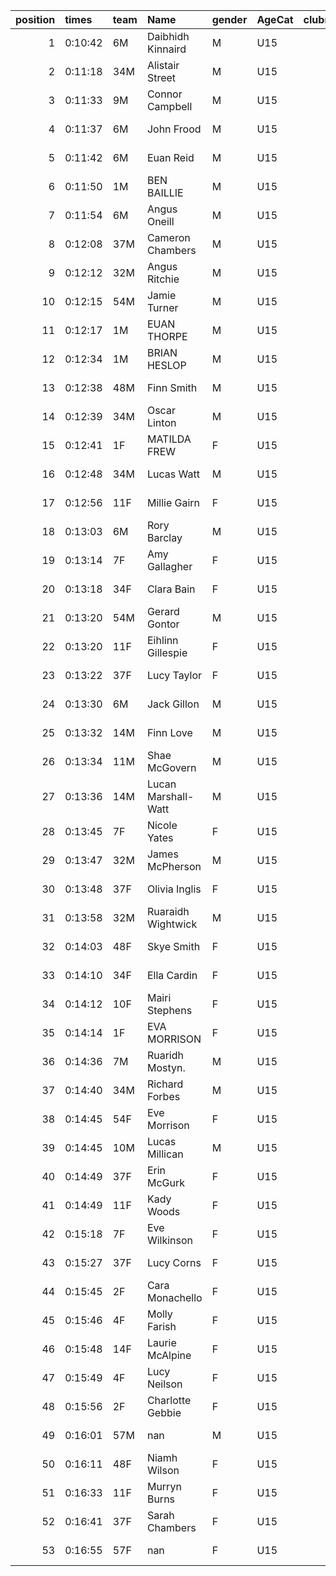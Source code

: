 |   position | times   | team   | Name                | gender   | AgeCat   |   clubnumber | Club name            | Website                               |
|-----------:|:--------|:-------|:--------------------|:---------|:---------|-------------:|:---------------------|:--------------------------------------|
|          1 | 0:10:42 | 6M     | Daibhidh Kinnaird   | M        | U15      |            6 | Cambuslang Harriers  | https://cambuslangharriers.org/       |
|          2 | 0:11:18 | 34M    | Alistair Street     | M        | U15      |           34 | Kilbarchan AAC       | https://kilbarchanaac.org.uk/         |
|          3 | 0:11:33 | 9M     | Connor Campbell     | M        | U15      |            9 | Garscube Harriers    | https://www.garscubeharriers.org.uk/  |
|          4 | 0:11:37 | 6M     | John Frood          | M        | U15      |            6 | Cambuslang Harriers  | https://cambuslangharriers.org/       |
|          5 | 0:11:42 | 6M     | Euan Reid           | M        | U15      |            6 | Cambuslang Harriers  | https://cambuslangharriers.org/       |
|          6 | 0:11:50 | 1M     | BEN BAILLIE         | M        | U15      |            1 | East Kilbride AC     | http://www.ekac.org.uk/               |
|          7 | 0:11:54 | 6M     | Angus Oneill        | M        | U15      |            6 | Cambuslang Harriers  | https://cambuslangharriers.org/       |
|          8 | 0:12:08 | 37M    | Cameron Chambers    | M        | U15      |           37 | Law & District AAC   | http://www.lawaac.co.uk/              |
|          9 | 0:12:12 | 32M    | Angus Ritchie       | M        | U15      |           32 | Helensburgh AAC      | https://www.helensburghaac.com/       |
|         10 | 0:12:15 | 54M    | Jamie Turner        | M        | U15      |           54 | VP-Glasgow           | https://www.vp-glasgow.com            |
|         11 | 0:12:17 | 1M     | EUAN THORPE         | M        | U15      |            1 | East Kilbride AC     | http://www.ekac.org.uk/               |
|         12 | 0:12:34 | 1M     | BRIAN HESLOP        | M        | U15      |            1 | East Kilbride AC     | http://www.ekac.org.uk/               |
|         13 | 0:12:38 | 48M    | Finn Smith          | M        | U15      |           48 | Springburn Harriers  | https://www.springburnharriers.co.uk/ |
|         14 | 0:12:39 | 34M    | Oscar Linton        | M        | U15      |           34 | Kilbarchan AAC       | https://kilbarchanaac.org.uk/         |
|         15 | 0:12:41 | 1F     | MATILDA FREW        | F        | U15      |            1 | East Kilbride AC     | http://www.ekac.org.uk/               |
|         16 | 0:12:48 | 34M    | Lucas Watt          | M        | U15      |           34 | Kilbarchan AAC       | https://kilbarchanaac.org.uk/         |
|         17 | 0:12:56 | 11F    | Millie Gairn        | F        | U15      |           11 | Airdrie Harriers     | http://airdrieharriers.org/           |
|         18 | 0:13:03 | 6M     | Rory Barclay        | M        | U15      |            6 | Cambuslang Harriers  | https://cambuslangharriers.org/       |
|         19 | 0:13:14 | 7F     | Amy Gallagher       | F        | U15      |            7 | Giffnock North AC    | https://www.giffnocknorth.co.uk/      |
|         20 | 0:13:18 | 34F    | Clara Bain          | F        | U15      |           34 | Kilbarchan AAC       | https://kilbarchanaac.org.uk/         |
|         21 | 0:13:20 | 54M    | Gerard Gontor       | M        | U15      |           54 | VP-Glasgow           | https://www.vp-glasgow.com            |
|         22 | 0:13:20 | 11F    | Eihlinn Gillespie   | F        | U15      |           11 | Airdrie Harriers     | http://airdrieharriers.org/           |
|         23 | 0:13:22 | 37F    | Lucy Taylor         | F        | U15      |           37 | Law & District AAC   | http://www.lawaac.co.uk/              |
|         24 | 0:13:30 | 6M     | Jack Gillon         | M        | U15      |            6 | Cambuslang Harriers  | https://cambuslangharriers.org/       |
|         25 | 0:13:32 | 14M    | Finn Love           | M        | U15      |           14 | Ayr Seaforth AC      | https://www.ayrseaforth.co.uk/        |
|         26 | 0:13:34 | 11M    | Shae McGovern       | M        | U15      |           11 | Airdrie Harriers     | http://airdrieharriers.org/           |
|         27 | 0:13:36 | 14M    | Lucan Marshall-Watt | M        | U15      |           14 | Ayr Seaforth AC      | https://www.ayrseaforth.co.uk/        |
|         28 | 0:13:45 | 7F     | Nicole Yates        | F        | U15      |            7 | Giffnock North AC    | https://www.giffnocknorth.co.uk/      |
|         29 | 0:13:47 | 32M    | James McPherson     | M        | U15      |           32 | Helensburgh AAC      | https://www.helensburghaac.com/       |
|         30 | 0:13:48 | 37F    | Olivia Inglis       | F        | U15      |           37 | Law & District AAC   | http://www.lawaac.co.uk/              |
|         31 | 0:13:58 | 32M    | Ruaraidh Wightwick  | M        | U15      |           32 | Helensburgh AAC      | https://www.helensburghaac.com/       |
|         32 | 0:14:03 | 48F    | Skye Smith          | F        | U15      |           48 | Springburn Harriers  | https://www.springburnharriers.co.uk/ |
|         33 | 0:14:10 | 34F    | Ella Cardin         | F        | U15      |           34 | Kilbarchan AAC       | https://kilbarchanaac.org.uk/         |
|         34 | 0:14:12 | 10F    | Mairi Stephens      | F        | U15      |           10 | Shettleston Harriers | http://shettlestonharriers.org.uk/    |
|         35 | 0:14:14 | 1F     | EVA MORRISON        | F        | U15      |            1 | East Kilbride AC     | http://www.ekac.org.uk/               |
|         36 | 0:14:36 | 7M     | Ruaridh Mostyn.     | M        | U15      |            7 | Giffnock North AC    | https://www.giffnocknorth.co.uk/      |
|         37 | 0:14:40 | 34M    | Richard Forbes      | M        | U15      |           34 | Kilbarchan AAC       | https://kilbarchanaac.org.uk/         |
|         38 | 0:14:45 | 54F    | Eve Morrison        | F        | U15      |           54 | VP-Glasgow           | https://www.vp-glasgow.com            |
|         39 | 0:14:45 | 10M    | Lucas Millican      | M        | U15      |           10 | Shettleston Harriers | http://shettlestonharriers.org.uk/    |
|         40 | 0:14:49 | 37F    | Erin McGurk         | F        | U15      |           37 | Law & District AAC   | http://www.lawaac.co.uk/              |
|         41 | 0:14:49 | 11F    | Kady Woods          | F        | U15      |           11 | Airdrie Harriers     | http://airdrieharriers.org/           |
|         42 | 0:15:18 | 7F     | Eve Wilkinson       | F        | U15      |            7 | Giffnock North AC    | https://www.giffnocknorth.co.uk/      |
|         43 | 0:15:27 | 37F    | Lucy Corns          | F        | U15      |           37 | Law & District AAC   | http://www.lawaac.co.uk/              |
|         44 | 0:15:45 | 2F     | Cara Monachello     | F        | U15      |            2 | Kilmarnock H&AC      | http://www.kilmarnockharriers.com/    |
|         45 | 0:15:46 | 4F     | Molly Farish        | F        | U15      |            4 | Inverclyde AC        | https://www.inverclydeac.org/         |
|         46 | 0:15:48 | 14F    | Laurie McAlpine     | F        | U15      |           14 | Ayr Seaforth AC      | https://www.ayrseaforth.co.uk/        |
|         47 | 0:15:49 | 4F     | Lucy Neilson        | F        | U15      |            4 | Inverclyde AC        | https://www.inverclydeac.org/         |
|         48 | 0:15:56 | 2F     | Charlotte Gebbie    | F        | U15      |            2 | Kilmarnock H&AC      | http://www.kilmarnockharriers.com/    |
|         49 | 0:16:01 | 57M    | nan                 | M        | U15      |           57 | Whitemoss AAC        | https://whitemossaac.co.uk/           |
|         50 | 0:16:11 | 48F    | Niamh Wilson        | F        | U15      |           48 | Springburn Harriers  | https://www.springburnharriers.co.uk/ |
|         51 | 0:16:33 | 11F    | Murryn Burns        | F        | U15      |           11 | Airdrie Harriers     | http://airdrieharriers.org/           |
|         52 | 0:16:41 | 37F    | Sarah Chambers      | F        | U15      |           37 | Law & District AAC   | http://www.lawaac.co.uk/              |
|         53 | 0:16:55 | 57F    | nan                 | F        | U15      |           57 | Whitemoss AAC        | https://whitemossaac.co.uk/           |
